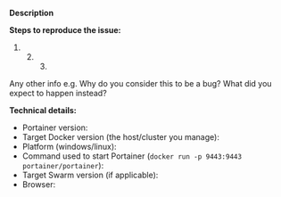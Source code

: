 <!--

Thanks for opening an issue on Portainer !

Do you need help or have a question? Come chat with us on Slack http://portainer.io/slack/ or gitter https://gitter.im/portainer/Lobby.

If you are reporting a new issue, make sure that we do not have any duplicates
already open. You can ensure this by searching the issue list for this
repository. If there is a duplicate, please close your issue and add a comment
to the existing issue instead.

Also, be sure to check our FAQ and documentation first: https://portainer.readthedocs.io

If you suspect your issue is a bug, please edit your issue description to
include the BUG REPORT INFORMATION shown below.

---------------------------------------------------
BUG REPORT INFORMATION
---------------------------------------------------
You do NOT have to include this information if this is a FEATURE REQUEST
-->

**Description**

<!--
Briefly describe the problem you are having in a few paragraphs.
-->

**Steps to reproduce the issue:**

1. 2. 3.

Any other info e.g. Why do you consider this to be a bug? What did you expect to happen instead?

**Technical details:**

- Portainer version:
- Target Docker version (the host/cluster you manage):
- Platform (windows/linux):
- Command used to start Portainer (`docker run -p 9443:9443 portainer/portainer`):
- Target Swarm version (if applicable):
- Browser:
